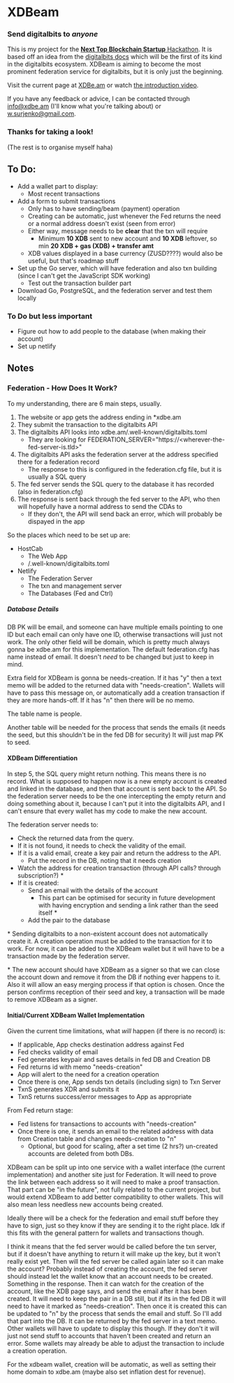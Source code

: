 # XDBeam

### Send digitalbits to *anyone*

This is my project for the [**Next Top Blockchain Startup** Hackathon][1].
It is based off an idea from the [digitalbits docs][2] which will be the first of its kind in the digitalbits ecosystem.
XDBeam is aiming to become the most prominent federation service for digitalbits, but it is only just the beginning.

Visit the current page at [XDBe.am][3] or watch [the introduction video][4].

If you have any feedback or advice, I can be contacted through info@xdbe.am (I'll know what you're talking about) or w.surjenko@gmail.com.

[1]: https://topblockchainstartup.com/
[2]: https://developer.digitalbits.io/guides/things-to-build.html#digitalbits-to-any-email-address
[3]: https://XDBe.am
[4]: /# "It's not here yet hehe"

### Thanks for taking a look!

(The rest is to organise myself haha)

## To Do:

- Add a wallet part to display:
  - Most recent transactions
- Add a form to submit transactions
  - Only has to have sending/beam (payment) operation
  - Creating can be automatic, just whenever the Fed returns the need or a normal address doesn't exist (seen from error)
  - Either way, message needs to be **clear** that the txn will require 
    - Minimum **10 XDB** sent to new account and **10 XDB** leftover, so min **20 XDB + gas (XDB) + transfer amt**
  - XDB values displayed in a base currency (ZUSD????) would also be useful, but that's roadmap stuff
- Set up the Go server, which will have federation and also txn building (since I can't get the JavaScript SDK working)
  - Test out the transaction builder part
- Download Go, PostgreSQL, and the federation server and test them locally


### To Do but less important

- Figure out how to add people to the database (when making their account)
- Set up netlify

## Notes

### Federation - How Does It Work?

To my understanding, there are 6 main steps, usually.

1. The website or app gets the address ending in *xdbe.am
2. They submit the transaction to the digitalbits API
3. The digitalbits API looks into xdbe.am/.well-known/digitalbits.toml
   - They are looking for FEDERATION_SERVER="https://<wherever-the-fed-server-is.tld>"
4. The digitalbits API asks the federation server at the address specified there for a federation record
    - The response to this is configured in the federation.cfg file, but it is usually a SQL query
5. The fed server sends the SQL query to the database it has recorded (also in federation.cfg)
6. The response is sent back through the fed server to the API, who then will hopefully have a normal address to send the CDAs to
   - If they don't, the API will send back an error, which will probably be dispayed in the app

So the places which need to be set up are:
- HostCab
  - The Web App
  - /.well-known/digitalbits.toml
- Netlify
  - The Federation Server
  - The txn and management server
  - The Databases (Fed and Ctrl)

##### Database Details

DB PK will be email, and someone can have multiple emails pointing to one ID but each email can only have one ID, otherwise transactions will just not work.
The only other field will be domain, which is pretty much always gonna be xdbe.am for this implementation.
The default federation.cfg has name instead of email. It doesn't *need* to be changed but just to keep in mind.

Extra field for XDBeam is gonna be needs-creation.
If it has "y" then a text memo will be added to the returned data with "needs-creation".
  Wallets will have to pass this message on, or automatically add a creation transaction if they are more hands-off.
If it has "n" then there will be no memo.

The table name is people.

Another table will be needed for the process that sends the emails (it needs the seed, but this shouldn't be in the fed DB for security)
It will just map PK to seed.

#### XDBeam Differentiation

In step 5, the SQL query might return nothing. This means there is no record.
What is supposed to happen now is a new empty account is created and linked in the database, and then that account is sent back to the API.
So the federation server needs to be the one intercepting the empty return and doing something about it, 
because I can't put it into the digitalbits API, and I can't ensure that every wallet has my code to make the new account.

The federation server needs to: 
- Check the returned data from the query.
- If it is not found, it needs to check the validity of the email.
- If it is a valid email, create a key pair and return the address to the API.
  - Put the record in the DB, noting that it needs creation
- Watch the address for creation transaction (through API calls? through subscription?) \*
- If it is created:
  - Send an email with the details of the account
    - This part can be optimised for security in future development with having encryption and sending a link rather than the seed itself \*
  - Add the pair to the database
  
\* Sending digitalbits to a non-existent account does not automatically create it.
A creation operation must be added to the transaction for it to work.
For now, it can be added to the XDBeam wallet but it will have to be a transaction made by the federation server.
  
\* The new account should have XDBeam as a signer so that we can close the account down and remove it from the DB if nothing ever happens to it.
Also it will allow an easy merging process if that option is chosen.
Once the person confirms reception of their seed and key, a transaction will be made to remove XDBeam as a signer.
  
#### Initial/Current XDBeam Wallet Implementation  
  
Given the current time limitations, what *will* happen (if there is no record) is:
- If applicable, App checks destination address against Fed
- Fed checks validity of email
- Fed generates keypair and saves details in fed DB and Creation DB
- Fed returns id with memo "needs-creation"
- App will alert to the need for a creation operation
- Once there is one, App sends txn details (including sign) to Txn Server
- TxnS generates XDR and submits it
- TxnS returns success/error messages to App as appropriate

From Fed return stage:
- Fed listens for transactions to accounts with "needs-creation"
- Once there is one, it sends an email to the related address with data from Creation table and changes needs-creation to "n"
  - Optional, but good for scaling, after a set time (2 hrs?) un-created accounts are deleted from both DBs.
  
XDBeam can be split up into one service with a wallet interface (the current implementation) and another site just for Federation.
It will need to prove the link between each address so it will need to make a proof transaction.
That part can be "in the future", not fully related to the current project, but would extend XDBeam to add better compatibility to other wallets.
This will also mean less needless new accounts being created.

Ideally there will be a check for the federation and email stuff before they have to sign, just so they know if they are sending it to the right place.
Idk if this fits with the general pattern for wallets and transactions though.

I think it means that the fed server would be called before the txn server, but if it doesn't have anything to return it will make up the key, but it won't really exist yet. Then will the fed server be called again later so it can make the account?
Probably instead of creating the account, the fed server should instead let the wallet know that an account needs to be created. Something in the response.
Then it can watch for the creation of the account, like the XDB page says, and send the email after it has been created. 
It will need to keep the pair in a DB still, but if its in the fed DB it will need to have it marked as "needs-creation".
Then once it is created this can be updated to "n" by the process that sends the email and stuff.
So I'll add that part into the DB.
It can be returned by the fed server in a text memo.
Other wallets will have to update to display this though.
If they don't it will just not send stuff to accounts that haven't been created and return an error.
Some wallets may already be able to adjust the transaction to include a creation operation.

For the xdbeam wallet, creation will be automatic, as well as setting their home domain to xdbe.am (maybe also set inflation dest for revenue).
